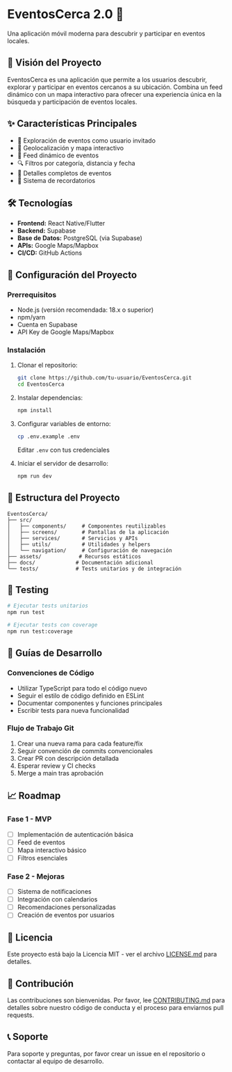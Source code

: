 # EventosCerca 2.0 🎉

Una aplicación móvil moderna para descubrir y participar en eventos locales.

## 🎯 Visión del Proyecto

EventosCerca es una aplicación que permite a los usuarios descubrir, explorar y participar en eventos cercanos a su ubicación. Combina un feed dinámico con un mapa interactivo para ofrecer una experiencia única en la búsqueda y participación de eventos locales.

## ✨ Características Principales

- 📱 Exploración de eventos como usuario invitado
- 📍 Geolocalización y mapa interactivo
- 📅 Feed dinámico de eventos
- 🔍 Filtros por categoría, distancia y fecha
- 📝 Detalles completos de eventos
- 🔔 Sistema de recordatorios

## 🛠️ Tecnologías

- **Frontend:** React Native/Flutter
- **Backend:** Supabase
- **Base de Datos:** PostgreSQL (via Supabase)
- **APIs:** Google Maps/Mapbox
- **CI/CD:** GitHub Actions

## 🚀 Configuración del Proyecto

### Prerrequisitos

- Node.js (versión recomendada: 18.x o superior)
- npm/yarn
- Cuenta en Supabase
- API Key de Google Maps/Mapbox

### Instalación

1. Clonar el repositorio:
   ```bash
   git clone https://github.com/tu-usuario/EventosCerca.git
   cd EventosCerca
   ```

2. Instalar dependencias:
   ```bash
   npm install
   ```

3. Configurar variables de entorno:
   ```bash
   cp .env.example .env
   ```
   Editar `.env` con tus credenciales

4. Iniciar el servidor de desarrollo:
   ```bash
   npm run dev
   ```

## 📁 Estructura del Proyecto

```
EventosCerca/
├── src/
│   ├── components/     # Componentes reutilizables
│   ├── screens/        # Pantallas de la aplicación
│   ├── services/       # Servicios y APIs
│   ├── utils/          # Utilidades y helpers
│   └── navigation/     # Configuración de navegación
├── assets/            # Recursos estáticos
├── docs/             # Documentación adicional
└── tests/            # Tests unitarios y de integración
```

## 🧪 Testing

```bash
# Ejecutar tests unitarios
npm run test

# Ejecutar tests con coverage
npm run test:coverage
```

## 📝 Guías de Desarrollo

### Convenciones de Código

- Utilizar TypeScript para todo el código nuevo
- Seguir el estilo de código definido en ESLint
- Documentar componentes y funciones principales
- Escribir tests para nueva funcionalidad

### Flujo de Trabajo Git

1. Crear una nueva rama para cada feature/fix
2. Seguir convención de commits convencionales
3. Crear PR con descripción detallada
4. Esperar review y CI checks
5. Merge a main tras aprobación

## 📈 Roadmap

### Fase 1 - MVP
- [ ] Implementación de autenticación básica
- [ ] Feed de eventos
- [ ] Mapa interactivo básico
- [ ] Filtros esenciales

### Fase 2 - Mejoras
- [ ] Sistema de notificaciones
- [ ] Integración con calendarios
- [ ] Recomendaciones personalizadas
- [ ] Creación de eventos por usuarios

## 📄 Licencia

Este proyecto está bajo la Licencia MIT - ver el archivo [LICENSE.md](LICENSE.md) para detalles.

## 👥 Contribución

Las contribuciones son bienvenidas. Por favor, lee [CONTRIBUTING.md](CONTRIBUTING.md) para detalles sobre nuestro código de conducta y el proceso para enviarnos pull requests.

## 📞 Soporte

Para soporte y preguntas, por favor crear un issue en el repositorio o contactar al equipo de desarrollo.
